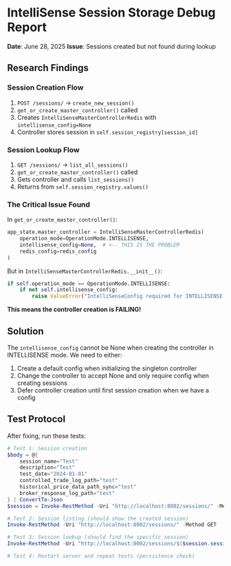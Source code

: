 # IntelliSense Session Storage Debug Report
**Date**: June 28, 2025
**Issue**: Sessions created but not found during lookup

## Research Findings

### Session Creation Flow
1. `POST /sessions/` → `create_new_session()`
2. `get_or_create_master_controller()` called
3. Creates `IntelliSenseMasterControllerRedis` with `intellisense_config=None`
4. Controller stores session in `self.session_registry[session_id]`

### Session Lookup Flow
1. `GET /sessions/` → `list_all_sessions()`
2. `get_or_create_master_controller()` called
3. Gets controller and calls `list_sessions()`
4. Returns from `self.session_registry.values()`

### The Critical Issue Found

In `get_or_create_master_controller()`:
```python
app_state.master_controller = IntelliSenseMasterControllerRedis(
    operation_mode=OperationMode.INTELLISENSE,
    intellisense_config=None,  # <-- THIS IS THE PROBLEM
    redis_config=redis_config
)
```

But in `IntelliSenseMasterControllerRedis.__init__()`:
```python
if self.operation_mode == OperationMode.INTELLISENSE:
    if not self.intellisense_config:
        raise ValueError("IntelliSenseConfig required for INTELLISENSE mode")
```

**This means the controller creation is FAILING!**

## Solution

The `intellisense_config` cannot be None when creating the controller in INTELLISENSE mode. We need to either:
1. Create a default config when initializing the singleton controller
2. Change the controller to accept None and only require config when creating sessions
3. Defer controller creation until first session creation when we have a config

## Test Protocol

After fixing, run these tests:
```powershell
# Test 1: Session creation
$body = @{
    session_name="Test"
    description="Test"
    test_date="2024-01-01"
    controlled_trade_log_path="test"
    historical_price_data_path_sync="test"
    broker_response_log_path="test"
} | ConvertTo-Json
$session = Invoke-RestMethod -Uri "http://localhost:8002/sessions/" -Method POST -Body $body -ContentType "application/json"

# Test 2: Session listing (should show the created session)
Invoke-RestMethod -Uri "http://localhost:8002/sessions/" -Method GET

# Test 3: Session lookup (should find the specific session)
Invoke-RestMethod -Uri "http://localhost:8002/sessions/$($session.session_id)/status" -Method GET

# Test 4: Restart server and repeat tests (persistence check)
```